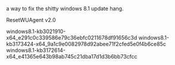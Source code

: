 a way to fix the shitty windows 8.1 update hang.


ResetWUAgent v2.0

windows8.1-kb3021910-x64_e291c0c339586e79c36ebfc0211678df91656c3d
windows8.1-kb3173424-x64_9a1c9e0082978d92abee71f2cfed5e0f4b6ce85c
windows8.1-kb3172614-x64_e41365e643b98ab745c21dba17d1d3b6bb73cfcc